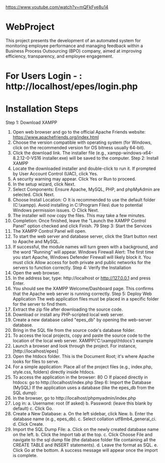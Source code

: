 https://www.youtube.com/watch?v=mQFkFye8u14

# WebProject
This project presents the development of an automated system for monitoring  employee performance and managing feedback within a Business Process  Outsourcing (BPO) company, aimed at improving efficiency, transparency, and  employee engagement. 

#  For Users Login - : http://localhost/epes/login.php

# Installation Steps 
Step 1: Download XAMPP 
1. Open web browser and go to the official Apache Friends website: 
https://www.apachefriends.org/index.html 
2. Choose the version compatible with operating system (for Windows, click on the 
recommended version for OS bitness usually 64-bit). 
3. Click the download link. The installer file (e.g., xampp-windows-x64-8.2.12-0-VS16
installer.exe) will be saved to the computer. 
Step 2: Install XAMPP 
1. Locate the downloaded installer and double-click to run it. If prompted by User Account 
Control (UAC), click Yes. 
2. A security warning may appear. Click Yes or Run to proceed. 
3. In the setup wizard, click Next. 
4. Select Components: Ensure Apache, MySQL, PHP, and phpMyAdmin are selected. Click 
Next. 
5. Choose Install Location: 
○ It is recommended to use the default folder (C:\xampp). Avoid installing in 
C:\Program Files\ due to potential Windows permission issues. 
○ Click Next. 
6. The installer will now copy the files. This may take a few minutes. 
7. Completion: Once finished, leave the "Launch the XAMPP Control Panel" option checked 
and click Finish. 
79 
Step 3: Start the Services 
1. The XAMPP Control Panel will open. 
2. To start the web server and database server, click the Start button next to Apache and 
MySQL. 
3. If successful, the module names will turn green with a background, and the word "Running" 
will appear. 
Windows Firewall Alert: The first time you start Apache, Windows Defender Firewall will likely 
block it. You must click Allow access for both private and public networks for the servers to 
function correctly. 
Step 4: Verify the Installation 
1. Open the web browser. 
2. In the address bar, type: http://localhost or http://127.0.0.1 and press Enter. 
3. You should see the XAMPP Welcome/Dashboard page. This confirms that the Apache 
web server is running correctly. 
Step 5: Deploy Web Application 
The web application files must be placed in a specific folder for the server to find them. 
1. Extract the zip file after downloading the source code. 
2. Download or install any PHP-scripted local web server. 
3. Create a new database called "epes_db" by opening the web-server database. 
4. Bring in the SQL file from the source code's database folder. 
5. To access the local projects, copy and paste the source code to the location of the local web 
server. XAMPP('C:\xampp\htdocs') example 
6. Launch a browser and look through the project. For instance, [http://localhost/epes] 
7. Open the htdocs folder. This is the Document Root; it's where Apache looks for files to 
serve. 
8. For a simple application: Place all of the project files (e.g., index.php, style.css, folders) 
directly inside htdocs. 
9. To access the application in the browser: 
80 
○ If placed directly in htdocs: go to http://localhost/index.php 
Step 6: Import the Database (MySQL) 
If the application uses a database (like the epes_db from the SQL dump): 
1. In the browser, go to http://localhost/phpmyadmin/index.php 
2. Log in: 
a. Username: root (If asked) 
b. Password: (leave this blank by default) 
c. Click Go. 
3. Create a New Database: 
a. On the left sidebar, click New. 
b. Enter the database name (e.g., epes_db). 
c. Select collation utf8mb4_general_ci. 
d. Click Create. 
4. Import the SQL Dump File: 
a. Click on the newly created database name on the left. 
b. Click the Import tab at the top. 
c. Click Choose File and navigate to the sql dump file (the database folder file 
containing all the CREATE TABLE and INSERT statements). 
d. Leave the format as SQL. 
e. Click Go at the bottom. A success message will appear once the import is complete. 
